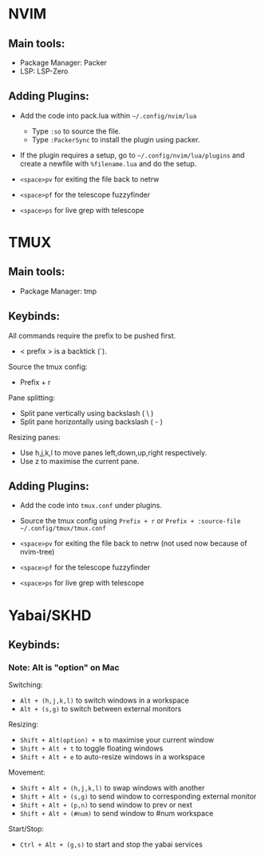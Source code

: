 # NVIM

## Main tools:
- Package Manager: Packer
- LSP: LSP-Zero

## Adding Plugins:
- Add the code into pack.lua within ```~/.config/nvim/lua```
    - Type ```:so``` to source the file.
    - Type ```:PackerSync``` to install the plugin using packer.
- If the plugin requires a setup, go to ```~/.config/nvim/lua/plugins``` and create a newfile with ```%filename.lua``` and do the setup.


- ```<space>pv``` for exiting the file back to netrw
- ```<space>pf``` for the telescope fuzzyfinder
- ```<space>ps``` for live grep with telescope


# TMUX

## Main tools:
- Package Manager: tmp

## Keybinds:
All commands require the prefix to be pushed first.
- < prefix > is a backtick (`).

Source the tmux config:
- Prefix + r

Pane splitting:
- Split pane vertically using backslash ( \ )
- Split pane horizontally using backslash ( - )

Resizing panes:
- Use h,j,k,l to move panes left,down,up,right respectively.
- Use z to maximise the current pane.



## Adding Plugins:
- Add the code into ```tmux.conf``` under plugins.
- Source the tmux config using ```Prefix + r``` or ```Prefix + :source-file ~/.config/tmux/tmux.conf```


- ```<space>pv``` for exiting the file back to netrw (not used now because of nvim-tree)
- ```<space>pf``` for the telescope fuzzyfinder
- ```<space>ps``` for live grep with telescope


# Yabai/SKHD
## Keybinds:
### Note: Alt is "option" on Mac

Switching:
- ```Alt + (h,j,k,l)``` to switch windows in a workspace
- ```Alt + (s,g)``` to switch between external monitors

Resizing:
- ```Shift + Alt(option) + m``` to maximise your current window
- ```Shift + Alt + t``` to toggle floating windows
- ```Shift + Alt + e``` to auto-resize windows in a workspace

Movement:
- ```Shift + Alt + (h,j,k,l)``` to swap windows with another
- ```Shift + Alt + (s,g)``` to send window to corresponding external monitor
- ```Shift + Alt + (p,n)``` to send window to prev or next
- ```Shift + Alt + (#num)``` to send window to #num workspace

Start/Stop:
- ```Ctrl + Alt + (g,s)``` to start and stop the yabai services

